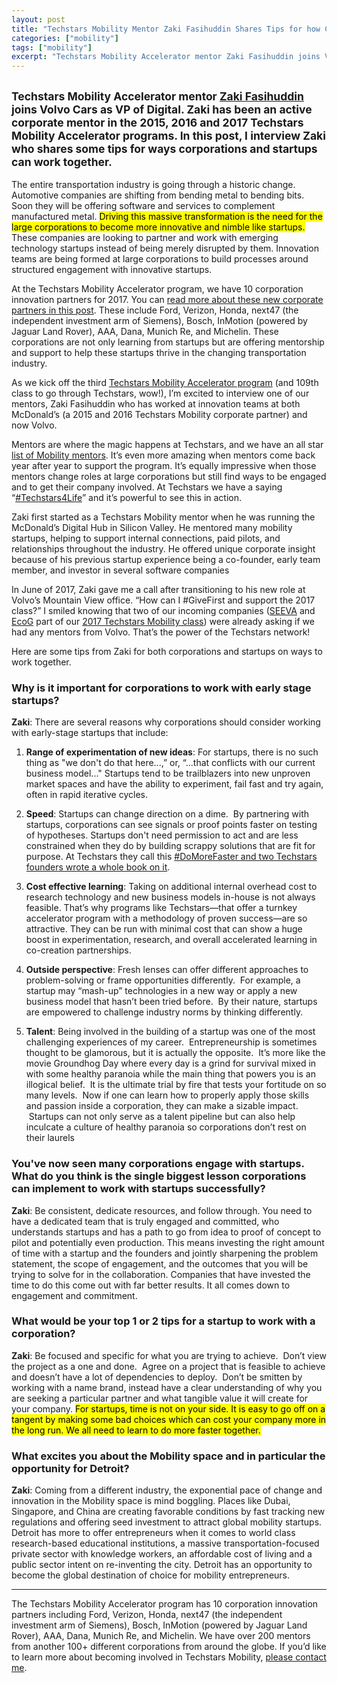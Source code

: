 ```yaml
---
layout: post
title: "Techstars Mobility Mentor Zaki Fasihuddin Shares Tips for how Corporations Can Work with Startups"
categories: ["mobility"]
tags: ["mobility"]
excerpt: "Techstars Mobility Accelerator mentor Zaki Fasihuddin joins Volvo Cars as VP of Digital. Zaki has been an active corporate mentor in the 2015, 2016 and 2017 Techstars Mobility Accelerator programs. In this post, I interview Zaki who shares some tips for ways corporations and startups can work together."
---
```


<h2 class="sub-title"><small>Techstars Mobility Accelerator mentor <a href="https://www.linkedin.com/in/zfasihuddin/">Zaki Fasihuddin</a> joins Volvo Cars as VP of Digital. Zaki has been an active corporate mentor in the 2015, 2016 and 2017 Techstars Mobility Accelerator programs. In this post, I interview Zaki who shares some tips for ways corporations and startups can work together.</small></h2>

The entire transportation industry is going through a historic change. Automotive companies are shifting from bending metal to bending bits. Soon they will be offering software and services to complement manufactured metal. <mark>Driving this massive transformation is the need for the large corporations to become more innovative and nimble like startups.</mark> These companies are looking to partner and work with emerging technology startups instead of being merely disrupted by them. Innovation teams are being formed at large corporations to build processes around structured engagement with innovative startups.

At the Techstars Mobility Accelerator program, we have 10 corporation innovation partners for 2017. You can <a href="http://tedserbinski.com/mobility/detroits-mobility-startup-ecosystem-on-the-rise/">read more about these new corporate partners in this post</a>. These include Ford, Verizon, Honda, next47 (the independent investment arm of Siemens), Bosch, InMotion (powered by Jaguar Land Rover), AAA, Dana, Munich Re, and Michelin. These corporations are not only learning from startups but are offering mentorship and support to help these startups thrive in the changing transportation industry.

As we kick off the third <a href="http://medium.com/techstars/introducing-the-techstars-mobility-class-of-2017-7e530147e2e8">Techstars Mobility Accelerator program</a> (and 109th class to go through Techstars, wow!), I&rsquo;m excited to interview one of our mentors, Zaki Fasihuddin who has worked at innovation teams at both McDonald&rsquo;s (a 2015 and 2016 Techstars Mobility corporate partner) and now Volvo.

Mentors are where the magic happens at Techstars, and we have an all star <a href="http://www.techstars.com/mentors/?ts_program=mobility-program#program-filter">list of Mobility mentors</a>. It&rsquo;s even more amazing when mentors come back year after year to support the program. It&rsquo;s equally impressive when those mentors change roles at large corporations but still find ways to be engaged and to get their company involved. At Techstars we have a saying &ldquo;<a href="https://twitter.com/hashtag/Techstars4life?src=hash">#Techstars4Life</a>&rdquo; and it&rsquo;s powerful to see this in action.

Zaki first started as a Techstars Mobility mentor when he was running the McDonald&rsquo;s Digital Hub in Silicon Valley. He mentored many mobility startups, helping to support internal connections, paid pilots, and relationships throughout the industry. He offered unique corporate insight because of his previous startup experience being a co-founder, early team member, and investor in several software companies

In June of 2017, Zaki gave me a call after transitioning to his new role at Volvo&rsquo;s Mountain View office. &ldquo;How can I #GiveFirst and support the 2017 class?&rdquo; I smiled knowing that two of our incoming companies (<a href="https://www.seeva.tech/">SEEVA</a> and <a href="http://ecog.io/">EcoG</a> part of our <a href="http://medium.com/techstars/introducing-the-techstars-mobility-class-of-2017-7e530147e2e8">2017 Techstars Mobility class</a>) were already asking if we had any mentors from Volvo. That&rsquo;s the power of the Techstars network!

Here are some tips from Zaki for both corporations and startups on ways to work together.

### Why is it important for corporations to work with early stage startups?
**Zaki**: There are several reasons why corporations should consider working with early-stage startups that include:

1. **Range of experimentation of new ideas**: For startups, there is no such thing as "we don't do that here...,&rdquo; or, &ldquo;...that conflicts with our current business model..." Startups tend to be trailblazers into new unproven market spaces and have the ability to experiment, fail fast and try again, often in rapid iterative cycles.

2. **Speed**: Startups can change direction on a dime. &nbsp;By partnering with startups, corporations can see signals or proof points faster on testing of hypotheses. Startups don't need permission to act and are less constrained when they do by building scrappy solutions that are fit for purpose. At Techstars they call this <a href="http://domorefaster.techstars.com/">#DoMoreFaster and two Techstars founders wrote a whole book on it</a>.

3. **Cost effective learning**: Taking on additional internal overhead cost to research technology and new business models in-house is not always feasible. That&rsquo;s why programs like Techstars&mdash;that offer a turnkey accelerator program with a methodology of proven success&mdash;are so attractive. They can be run with minimal cost that can show a huge boost in experimentation, research, and overall accelerated learning in co-creation partnerships.

4. **Outside perspective**: Fresh lenses can offer different approaches to problem-solving or frame opportunities differently. &nbsp;For example, a startup may &ldquo;mash-up&rdquo; technologies in a new way or apply a new business model that hasn&rsquo;t been tried before. &nbsp;By their nature, startups are empowered to challenge industry norms by thinking differently.

5. **Talent**: Being involved in the building of a startup was one of the most challenging experiences of my career. &nbsp;Entrepreneurship is sometimes thought to be glamorous, but it is actually the opposite. &nbsp;It&rsquo;s more like the movie Groundhog Day where every day is a grind for survival mixed in with some healthy paranoia while the main thing that powers you is an illogical belief. &nbsp;It is the ultimate trial by fire that tests your fortitude on so many levels. &nbsp;Now if one can learn how to properly apply those skills and passion inside a corporation, they can make a sizable impact. &nbsp;Startups can not only serve as a talent pipeline but can also help inculcate a culture of healthy paranoia so corporations don&rsquo;t rest on their laurels

### You've now seen many corporations engage with startups. What do you think is the single biggest lesson corporations can implement to work with startups successfully?
**Zaki**: Be consistent, dedicate resources, and follow through. You need to have a dedicated team that is truly engaged and committed, who understands startups and has a path to go from idea to proof of concept to pilot and potentially even production. This means investing the right amount of time with a startup and the founders and jointly sharpening the problem statement, the scope of engagement, and the outcomes that you will be trying to solve for in the collaboration. Companies that have invested the time to do this come out with far better results. It all comes down to engagement and commitment.

### What would be your top 1 or 2 tips for a startup to work with a corporation?
**Zaki**: Be focused and specific for what you are trying to achieve. &nbsp;Don&rsquo;t view the project as a one and done. &nbsp;Agree on a project that is feasible to achieve and doesn&rsquo;t have a lot of dependencies to deploy. &nbsp;Don&rsquo;t be smitten by working with a name brand, instead have a clear understanding of why you are seeking a particular partner and what tangible value it will create for your company. <mark>For startups, time is not on your side. It is easy to go off on a tangent by making some bad choices which can cost your company more in the long run. We all need to learn to do more faster together.</mark>

### What excites you about the Mobility space and in particular the opportunity for Detroit?
**Zaki**: Coming from a different industry, the exponential pace of change and innovation in the Mobility space is mind boggling. Places like Dubai, Singapore, and China are creating favorable conditions by fast tracking new regulations and offering seed investment to attract global mobility startups. Detroit has more to offer entrepreneurs when it comes to world class research-based educational institutions, a massive transportation-focused private sector with knowledge workers, an affordable cost of living and a public sector intent on re-inventing the city. Detroit has an opportunity to become the global destination of choice for mobility entrepreneurs.

---

The Techstars Mobility Accelerator program has 10 corporation innovation partners including Ford, Verizon, Honda, next47 (the independent investment arm of Siemens), Bosch, InMotion (powered by Jaguar Land Rover), AAA, Dana, Munich Re, and Michelin. We have over 200 mentors from another 100+ different corporations from around the globe. If you&rsquo;d like to learn more about becoming involved in Techstars Mobility, <a href="http://tedserbinski.com/contact/">please contact me</a>.
